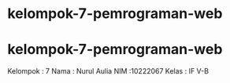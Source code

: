 # kelompok-7-pemrograman-web


# kelompok-7-pemrograman-web
Kelompok : 7
Nama : Nurul Aulia
NIM :10222067
Kelas : IF V-B
